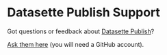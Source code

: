 # Datasette Publish Support

Got questions or feedback about [Datasette Publish](https://publish.datasettes.com/)?

[Ask them here](https://github.com/simonw/datasette-publish-support/issues/new) (you will need a GitHub account).
